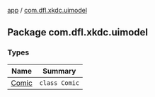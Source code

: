 [app](../index.md) / [com.dfl.xkdc.uimodel](./index.md)

## Package com.dfl.xkdc.uimodel

### Types

| Name | Summary |
|---|---|
| [Comic](-comic/index.md) | `class Comic` |
